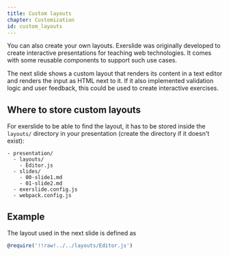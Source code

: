 ```yaml
---
title: Custom layouts
chapter: Customization
id: custom_layouts
---
```


You can also create your own layouts.  Exerslide was originally developed to 
create interactive presentations for teaching web technologies. It comes with 
some reusable components to support such use cases.

The next slide shows a custom layout that renders its content in a text editor
and renders the input as HTML next to it.
If it also implemented validation logic and user feedback, this could be used
to create interactive exercises.

## Where to store custom layouts

For exerslide to be able to find the layout, it has to be stored inside the 
`layouts/` directory in your presentation (create the directory if it doesn't 
exist):

```
- presentation/
  - layouts/
    - Editor.js
  - slides/
    - 00-slide1.md
    - 01-slide2.md
  - exerslide.config.js
  - webpack.config.js
```

## Example

The layout used in the next slide is defined as

```javascript
@require('!!raw!../../layouts/Editor.js')
```
